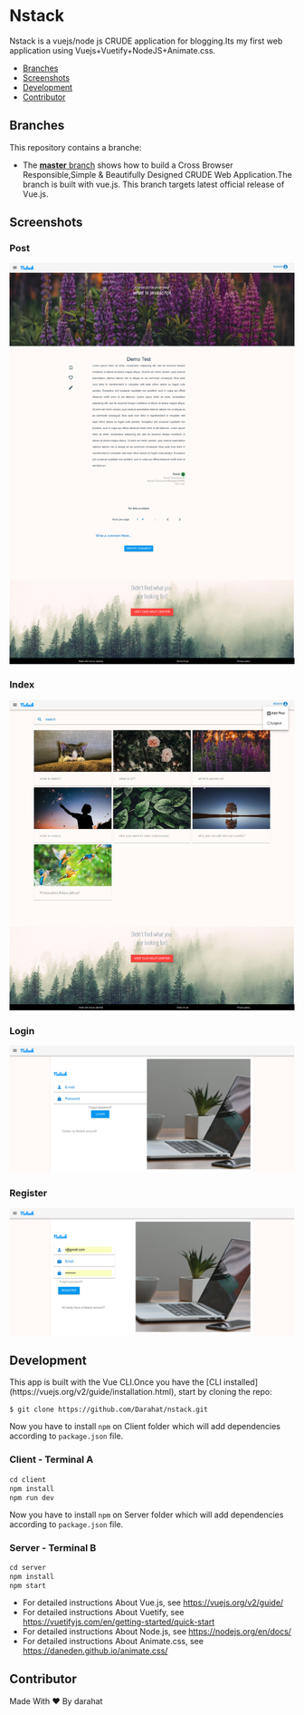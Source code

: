 # Nstack
Nstack is a vuejs/node js CRUDE application for blogging.Its my first web application using Vuejs+Vuetify+NodeJS+Animate.css. 

* [Branches](#branches)
* [Screenshots](#screenshots)
* [Development](#development)
* [Contributor](#contributor)


<h2 id="branches">Branches</h2>

This repository contains a branche:

* The [**master** branch](https://github.com/Darahat/nstack.git) shows how to build a Cross Browser Responsible,Simple & Beautifully Designed CRUDE Web Application.The branch is built with vue.js.
This branch targets latest official release of Vue.js.



<h2 id="screenshots">Screenshots</h2>

### Post

![](screencapture-localhost-8080-2018-06-27-14_54_05.png)

### Index

![](screencapture-localhost-8080-2018-06-27-14_55_11.png)

### Login

![](screencapture-localhost-8080-2018-06-27-14_55_41.png)

### Register

![](screencapture-localhost-8080-2018-06-27-14_57_14.png)



<h2 id="development">Development</h2>
This app is built with the Vue CLI.Once you have the [CLI installed](https://vuejs.org/v2/guide/installation.html), start by cloning the repo:

```
$ git clone https://github.com/Darahat/nstack.git
```

Now you have to install ```npm``` on Client folder which will add dependencies according to ```package.json``` file.

### Client - Terminal A

```
cd client
npm install
npm run dev
```

Now you have to install ```npm``` on Server folder which will add dependencies according to ```package.json``` file.

### Server - Terminal B

```
cd server
npm install
npm start
```


* For detailed instructions About Vue.js, see https://vuejs.org/v2/guide/
* For detailed instructions About Vuetify, see https://vuetifyjs.com/en/getting-started/quick-start
* For detailed instructions About Node.js, see https://nodejs.org/en/docs/
* For detailed instructions About Animate.css, see https://daneden.github.io/animate.css/

<h2 id="contributor">Contributor</h2>

 Made With ❤️ By darahat

